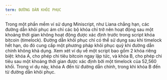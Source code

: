```yaml
---
term: ĐƯỜNG DẪN KHÔI PHỤC
---
```


Trong một phần mềm ví sử dụng Miniscript, như Liana chẳng hạn, các đường dẫn khôi phục ám chỉ các bộ khóa chỉ trở nên hoạt động sau một khoảng thời gian không hoạt động được xác định trước trong script khóa bitcoin (timelock). Đường dẫn khôi phục chỉ có thể sử dụng sau khi timelock hết hạn, do đó cung cấp một phương pháp khôi phục quỹ khi đường dẫn chính không khả dụng. Xem xét ví dụ về một script bao gồm 2 khóa riêng biệt: khóa A, cho phép chi tiêu bitcoin ngay lập tức, và khóa B, cho phép chi tiêu sau một khoảng thời gian được xác định bởi một timelock của 52,560 khối. Trong ví dụ này, khóa A đến từ đường dẫn chính, trong khi khóa B đến từ đường dẫn khôi phục.